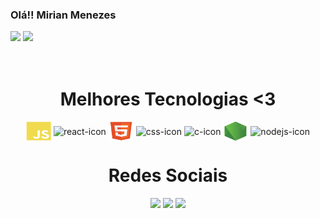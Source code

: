 ### Olá!! Mirian Menezes


<div>
  
  <img align="auto" height="" src="https://github-readme-stats.vercel.app/api/top-langs/?username=icognita&layout=compact&langs_count=16&theme=radical"/>
  <img align="auto"  height="" src="https://github-readme-stats.vercel.app/api?username=icognita&show_icons=true&theme=radical&include_all_commits=true&count_private=true"/>
</div>
<br>

<div  align="center"> 
  <div style="display: inline_block"><br>
<!--     <img align="left" height="250" alt="coding-time" src="code.gif"> -->
    <h1 align="center">Melhores Tecnologias <3</h1>
    <img align="center" height="30" width="40" alt="js-icon"  src="https://raw.githubusercontent.com/devicons/devicon/master/icons/javascript/javascript-plain.svg">
    <img align="center" height="30" width="40" alt="react-icon" src="https://cdn.jsdelivr.net/gh/devicons/devicon@latest/icons/angular/angular-original.svg" >
    <img align="center" height="30" width="40" alt="html-icon" src="https://raw.githubusercontent.com/devicons/devicon/master/icons/html5/html5-original.svg">
    <img align="center" height="30" width="40" alt="css-icon" src="https://cdn.jsdelivr.net/gh/devicons/devicon@latest/icons/mysql/mysql-original.svg">
    <img align="center" height="30" width="40" alt="c-icon" src="https://cdn.jsdelivr.net/gh/devicons/devicon@latest/icons/mongodb/mongodb-original-wordmark.svg">
 <img align="center" height="30" width="40" alt="nodejs-icon" src="https://raw.githubusercontent.com/devicons/devicon/master/icons/nodejs/nodejs-original.svg">
    <img align="center" height="30" width="40" alt="nodejs-icon" src="https://raw.githubusercontent.com/jmnote/z-icons/master/svg/cpp.svg">
   </div>
    
  
  <h1 align="center">Redes Sociais</h1>
   <a href="https://www.linkedin.com/in/mirianmenezes/" target="_blank"><img src="https://img.shields.io/badge/-LinkedIn-%230077B5?style=for-the-badge&logo=linkedin&logoColor=white" target="_blank"></a> 
  <a href = "mailto:mirianvir18@gmail.com"><img src="https://img.shields.io/badge/-Gmail-%23333?style=for-the-badge&logo=gmail&logoColor=white" target="_blank"></a>  
   <a width="30" href="https://discord.gg/8QK75h7M" target="_blank"><img                                     src="https://img.shields.io/badge/Discord-7289DA?style=for-the-badge&logo=discord&logoColor=white" target="_blank"></a> 
   </div>
  </div>


